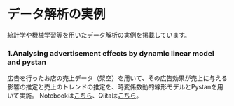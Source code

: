 # データ解析の実例
統計学や機械学習等を用いたデータ解析の実例を掲載しています。

### 1.Analysing advertisement effects by dynamic linear model and pystan <br>
広告を行ったお店の売上データ（架空）を用いて、その広告効果が売上に与える影響の推定と売上のトレンドの推定を、時変係数動的線形モデルとPystanを用いて実施。
Notebookは[こちら](https://github.com/hrkzz/Data_analysis_examples/blob/master/1_Analysing_ad_effects_by_dynamic_linear_model.ipynb)、Qiitaは[こちら](https://qiita.com/hrkz_szk/items/25a7f48e980ffe685207)。

